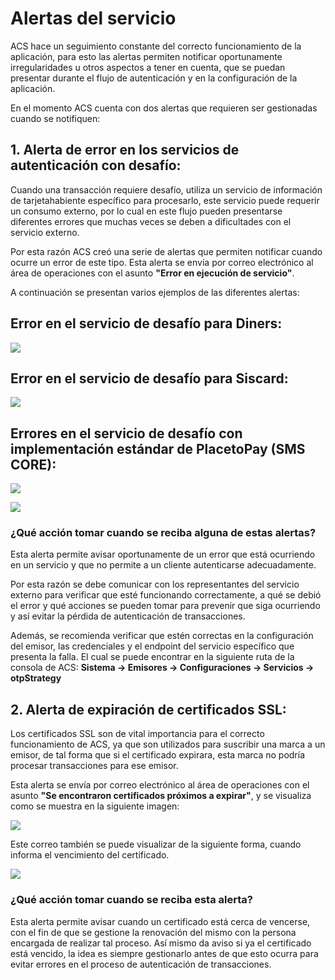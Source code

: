 # Alertas del servicio

ACS hace un seguimiento constante del correcto funcionamiento de la aplicación, para esto las alertas permiten notificar oportunamente irregularidades u otros aspectos a tener en cuenta, que se puedan presentar durante el flujo de autenticación y en la configuración de la aplicación.

En el momento ACS cuenta con dos alertas que requieren ser gestionadas cuando se notifiquen:

## 1. Alerta de error en los servicios de autenticación con desafío:

Cuando una transacción requiere desafío, utiliza un servicio de información de tarjetahabiente específico para procesarlo, este servicio puede requerir un consumo externo, por lo cual en este flujo pueden presentarse diferentes errores que muchas veces se deben a dificultades con el servicio externo. 

Por esta razón ACS creó una serie de alertas que permiten notificar cuando ocurre un error de este tipo. Esta alerta se envía por correo electrónico al área de operaciones con el asunto **"Error en ejecución de servicio"**. 

A continuación se presentan varios ejemplos de las diferentes alertas:

## Error en el servicio de desafío para Diners:

![](https://wiki.placetopay.com/images/e/ec/Error-challenge-service.png)

## Error en el servicio de desafío para Siscard:

![](https://wiki.placetopay.com/images/3/33/Error_siscard.png)

## Errores en el servicio de desafío con implementación estándar de PlacetoPay (SMS CORE):

![](https://wiki.placetopay.com/images/a/ab/Error_servicio_ptp.png)

![](https://wiki.placetopay.com/images/f/ff/Servicio_ptp2.png)

### ¿Qué acción tomar cuando se reciba alguna de estas alertas?

Esta alerta permite avisar oportunamente de un error que está ocurriendo en un servicio y que no permite a un cliente autenticarse adecuadamente. 

Por esta razón se debe comunicar con los representantes del servicio externo para verificar que esté funcionando correctamente, a qué se debió el error y qué acciones se pueden tomar para prevenir que siga ocurriendo y así evitar la pérdida de autenticación de transacciones. 

Además, se recomienda verificar que estén correctas en la configuración del emisor, las credenciales y el endpoint del servicio específico que presenta la falla. El cual se puede encontrar en la siguiente ruta de la consola de ACS: **Sistema -> Emisores -> Configuraciones -> Servicios -> otpStrategy**

## 2. Alerta de expiración de certificados SSL:

Los certificados SSL son de vital importancia para el correcto funcionamiento de ACS, ya que son utilizados para suscribir una marca a un emisor, de tal forma que si el certificado expirara, esta marca no podría procesar transacciones para ese emisor.

Esta alerta se envía por correo electrónico al área de operaciones con el asunto **"Se encontraron certificados próximos a expirar"**, y se visualiza como se muestra en la siguiente imagen:

![](https://wiki.placetopay.com/images/8/89/Next-to-expire-cert.png)

Este correo también se puede visualizar de la siguiente forma, cuando informa el vencimiento del certificado.

![](https://wiki.placetopay.com/images/d/d4/Expired_cert.png)

### ¿Qué acción tomar cuando se reciba esta alerta?

Esta alerta permite avisar cuando un certificado está cerca de vencerse, con el fin de que se gestione la renovación del mismo con la persona encargada de realizar tal proceso. Así mismo da aviso si ya el certificado está vencido, la idea es siempre gestionarlo antes de que esto ocurra para evitar errores en el proceso de autenticación de transacciones.